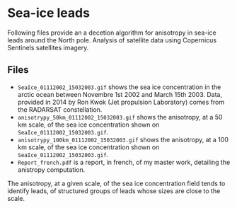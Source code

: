 # Sea-ice leads

Following files provide an a decetion algorithm for anisotropy in sea-ice leads around the North pole.
Analysis of satellite data using Copernicus Sentinels satellites imagery.

## Files

 - `SeaIce_01112002_15032003.gif` shows the sea ice concentration in the arctic ocean between Novembre 1st 2002 and March 15th 2003. Data, provided in 2014 by Ron Kwok (Jet propulsion Laboratory) comes from the RADARSAT constellation.
 - `anisotrypy_50km_01112002_15032003.gif` shows the anisotropy, at a 50 km scale, of the sea ice concentration shown on `SeaIce_01112002_15032003.gif`.
 - `anisotrypy_100km_01112002_15032003.gif` shows the anisotropy, at a 100 km scale, of the sea ice concentration shown on `SeaIce_01112002_15032003.gif`.
 - `Report_french.pdf` is a report, in french, of my master work, detailing the anistropy computation.

The anisotropy, at a given scale, of the sea ice concentration field tends to identify leads, of structured groups of leads whose sizes are close to the scale. 